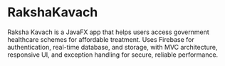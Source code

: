 # RakshaKavach
Raksha Kavach is a JavaFX app that helps users access government healthcare schemes for affordable treatment. 
Uses Firebase for authentication, real-time database, and storage, with MVC architecture, responsive UI, and exception handling for secure, reliable performance.
